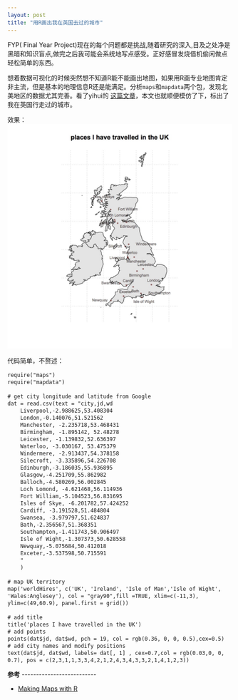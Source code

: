 ```yaml
---
layout: post
title: "用R画出我在英国去过的城市"
---
```


FYP( Final Year Project)现在的每个问题都是挑战,随着研究的深入,目及之处净是黑暗和知识盲点,做完之后我可能会系统地写点感受。正好感冒发烧借机偷闲做点轻松简单的东西。

想着数据可视化的时候突然想不知道R能不能画出地图，如果用R画专业地图肯定非主流，但是基本的地理信息R还是能满足。分析```maps```和```mapdata```两个包，发现北美地区的数据尤其完善。看了yihui的 [这篇文章](http://yihui.name/cn/2008/10/china-map-and-city-locastions-with-r/)，本文也就顺便模仿了下，标出了我在英国行走过的城市。

效果：
<img src="/images/posts/Rmap.jpg">

代码简单，不赘述：

```
require("maps")
require("mapdata")

# get city longitude and latitude from Google
dat = read.csv(text = "city,jd,wd
    Liverpool,-2.988625,53.408304
    London,-0.140076,51.521562
    Manchester, -2.235718,53.468431
    Birmingham, -1.895142, 52.48278
    Leicester, -1.139832,52.636397
    Waterloo, -3.030167, 53.475379
    Windermere, -2.913437,54.378158
    Silecroft, -3.335896,54.226708
    Edinburgh,-3.186035,55.936895
    Glasgow,-4.251709,55.862982
    Balloch,-4.580269,56.002845
    Loch Lomond, -4.621468,56.114936
    Fort William,-5.104523,56.831695
    Isles of Skye, -6.201782,57.424252
    Cardiff, -3.191528,51.484804
    Swansea, -3.979797,51.624837
    Bath,-2.356567,51.368351
    Southampton,-1.411743,50.906497
    Isle of Wight,-1.307373,50.628558
    Newquay,-5.075684,50.412018
    Exceter,-3.537598,50.715591
    "
    )

# map UK territory
map('worldHires', c('UK', 'Ireland', 'Isle of Man','Isle of Wight', 'Wales:Anglesey'), col = "gray90",fill =TRUE, xlim=c(-11,3), ylim=c(49,60.9), panel.first = grid())

# add title
title('places I have travelled in the UK')
# add points
points(dat$jd, dat$wd, pch = 19, col = rgb(0.36, 0, 0, 0.5),cex=0.5)
# add city names and modify positions
text(dat$jd, dat$wd, labels= dat[, 1] , cex=0.7,col = rgb(0.03,0, 0, 0.7), pos = c(2,3,1,1,3,3,4,2,1,2,4,3,4,3,3,2,1,4,1,2,3))    

```

**参考** --------------------------

* [Making Maps with R](http://www.molecularecologist.com/2012/09/making-maps-with-r/)



